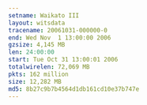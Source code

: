 ```yaml
---
setname: Waikato III
layout: witsdata
tracename: 20061031-000000-0
end: Wed Nov  1 13:00:00 2006
gzsize: 4,145 MB
len: 24:00:00
start: Tue Oct 31 13:00:01 2006
totalwirelen: 72,069 MB
pkts: 162 million
size: 12,282 MB
md5: 8b27c9b7b4564d1db161cd10e37b747e
---
```

